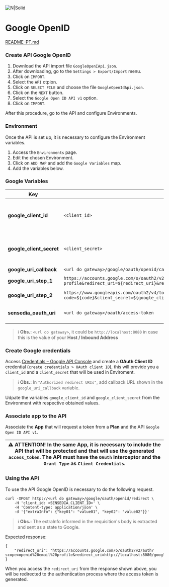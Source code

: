 ![N|Solid](https://www.google.com.br/images/branding/googleg/1x/googleg_standard_color_128dp.png)
# Google OpenID

[README-PT.md](README.md)

### Create API Google OpenID
1. Download the API import file `GoogleOpenIApi.json`.
2. After downloading, go to the `Settings > Export/Import` menu.
3. Click on `IMPORT`.
4. Select the `API` otpion.
5. Click on `SELECT FILE` and choose the file `GoogleOpenIdApi.json`.
6. Click on the `NEXT` button.
7. Select the `Google Open ID API v1` option.
8. Click on `IMPORT`.

After this procedure, go to the API and configure Environments.

### Environment

Once the API is set up, it is necessary to configure the Environment variables.

1. Access the `Environments` page.
2. Edit the chosen Environment.
3. Click on `ADD MAP` and add the `Google Variables` map.
4. Add the variables below.

### Google Variables

| Key | Value | Description |
| ------ | ------ | ------ |
| **google_client_id** | `<client_id>`| Client ID obtained from the Google Account|
| **google_client_secret** | `<client_secret>` | Client Secret obtained from the Google Account|
| **google_uri_callback** | `<url do gateway>/google/oauth/openid/callback `| Callback URI |
| **google_uri_step_1** | `https://accounts.google.com/o/oauth2/v2/auth?scope=openid email profile&redirect_uri=${redirect_uri}&response_type=code&state=${state}&client_id=${google_client_id}` | Google URI Step 01 |
| **google_uri_step_2** | ` https://www.googleapis.com/oauth2/v4/token?code=${code}&client_secret=${google_client_secret}&grant_type=authorization_code&redirect_uri=${redirect_uri}&client_id=${google_client_id} `|Google URI Step 02|
| **sensedia_oauth_uri** | `<url do gateway>/oauth/access-token`  | API Authorization address|

> :information_source: **Obs.:** `<url do gateway>`, it could be `http://localhost:8080` in case this is the value of your **Host / Inbound Address**

### Create Google credentials

Access [Credentials – Google API Console](https://console.developers.google.com/apis/credentials) and create a **OAuth Client ID** credential (`create credentials > OAuth client ID`), this will provide you a `client_id` and a `client_secret` that will be used in Enviroment.

> :information_source: **Obs.:** In `"Authorized redirect URIs"`, add callback URL shown in the `google_uri_callback` variable.

Udpate the variables `google_client_id` and `google_client_secret` from the Environment with respective obtained values.

### Associate app to the API

Associate the **App** that will request a token from a **Plan** and the API `Google Open ID API v1`.

| :warning: **ATTENTION!** In the same **App**, it is necessary to include the API that will be protected and that will use the generated `access_token`. The API must have the `OAuth` interceptor and the `Grant Type` as `Client Credentials`. |
| --- |

### Using the API

To use the API Google OpenID is necessary to do the following request.

```
curl -XPOST http://<url do gateway>/google/oauth/openid/redirect \
    -H 'client_id: <SENSEDIA_CLIENT_ID>' \
    -H 'Content-type: application/json' \
    -d '{"extraInfo": {"key01": "value01", "key02": "value02"}}'
```
> :information_source: **Obs.:** The extraInfo informed in the requisition's body is extracted and sent as a state to Google.

Expected response:

```
{
    "redirect_uri": "https://accounts.google.com/o/oauth2/v2/auth?scope=openid%20email%20profile&redirect_uri=http://localhost:8080/google/oauth/openid/callback&response_type=code&state=eyJjbGllbnRfaWQiOiI2ZTAxNDc1YS01ZTU3LTNiMTYtYmI3Yi0zY2RhOTc5MjA2MjUiLCJzZWNyZXQiOiJhZGJmMTI4OC0yZTE1LTMwZjYtYThkNy1kZWY3NGUxN2I0NDMiLCJleHRyYUluZm8iOnsidmFsdWUiOiIzMjQyMyIsInZhbHVlMiI6Ijg3NHloZ3QzIn19&client_id=google_client_id"
}
```

When you access the `redirect_uri` from the response shown above, you will be redirected to the authentication process where the access token is generated.